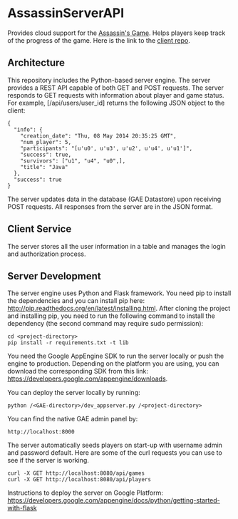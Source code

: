 # AssassinServerAPI

Provides cloud support for the [Assassin's Game](http://en.wikipedia.org/wiki/Assassin_(game)). Helps players keep track of the progress of the game.
Here is the link to the [client repo](https://github.com/snaden/assassinsFrontend).

## Architecture

This repository includes the Python-based server engine. The server provides a REST API capable of both GET and POST requests.
The server responds to GET requests with information about player and game status. For example, [/api/users/user_id] returns the following JSON object to the client:

    {
      "info": {
        "creation_date": "Thu, 08 May 2014 20:35:25 GMT",
        "num_player": 5,
        "participants": "[u'u0', u'u3', u'u2', u'u4', u'u1']",
        "success": true,
        "survivors": ["u1", "u4", "u0",],
        "title": "Java"
      },
      "success": true
    }

The server updates data in the database (GAE Datastore) upon receiving POST requests.
All responses from the server are in the JSON format.

## Client Service

The server stores all the user information in a table and manages the login and authorization process.

## Server Development

The server engine uses Python and Flask framework. You need pip to install the dependencies and you can install pip here: http://pip.readthedocs.org/en/latest/installing.html.
After cloning the project and installing pip, you need to run the following command to install the dependency (the second command may require sudo permission):

    cd <project-directory>
    pip install -r requirements.txt -t lib

You need the Google AppEngine SDK to run the server locally or push the engine to production.
Depending on the platform you are using, you can download the corresponding SDK from this link: https://developers.google.com/appengine/downloads.

You can deploy the server locally by running:

    python /<GAE-directory>/dev_appserver.py /<project-directory>

You can find the native GAE admin panel by:

    http://localhost:8000

The server automatically seeds players on start-up with username admin and password default. Here are some of the curl requests you can use to see if the server is working.

    curl -X GET http://localhost:8080/api/games
    curl -X GET http://localhost:8080/api/players

Instructions to deploy the server on Google Platform: https://developers.google.com/appengine/docs/python/getting-started-with-flask

